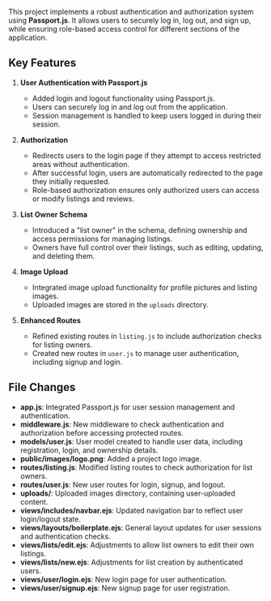 This project implements a robust authentication and authorization system using **Passport.js**. It allows users to securely log in, log out, and sign up, while ensuring role-based access control for different sections of the application.

## Key Features

1. **User Authentication with Passport.js**
   - Added login and logout functionality using Passport.js.
   - Users can securely log in and log out from the application.
   - Session management is handled to keep users logged in during their session.

2. **Authorization**
   - Redirects users to the login page if they attempt to access restricted areas without authentication.
   - After successful login, users are automatically redirected to the page they initially requested.
   - Role-based authorization ensures only authorized users can access or modify listings and reviews.

3. **List Owner Schema**
   - Introduced a "list owner" in the schema, defining ownership and access permissions for managing listings.
   - Owners have full control over their listings, such as editing, updating, and deleting them.

4. **Image Upload**
   - Integrated image upload functionality for profile pictures and listing images.
   - Uploaded images are stored in the `uploads` directory.

5. **Enhanced Routes**
   - Refined existing routes in `listing.js` to include authorization checks for listing owners.
   - Created new routes in `user.js` to manage user authentication, including signup and login.

## File Changes

- **app.js**: Integrated Passport.js for user session management and authentication.
- **middleware.js**: New middleware to check authentication and authorization before accessing protected routes.
- **models/user.js**: User model created to handle user data, including registration, login, and ownership details.
- **public/images/logo.png**: Added a project logo image.
- **routes/listing.js**: Modified listing routes to check authorization for list owners.
- **routes/user.js**: New user routes for login, signup, and logout.
- **uploads/**: Uploaded images directory, containing user-uploaded content.
- **views/includes/navbar.ejs**: Updated navigation bar to reflect user login/logout state.
- **views/layouts/boilerplate.ejs**: General layout updates for user sessions and authentication checks.
- **views/lists/edit.ejs**: Adjustments to allow list owners to edit their own listings.
- **views/lists/new.ejs**: Adjustments for list creation by authenticated users.
- **views/user/login.ejs**: New login page for user authentication.
- **views/user/signup.ejs**: New signup page for user registration.
